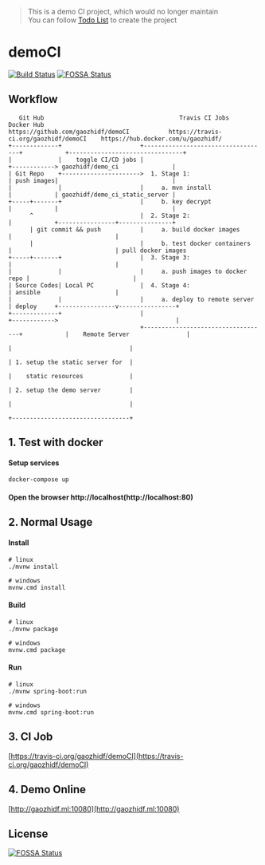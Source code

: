> This is a demo CI project, which would no longer maintain  
> You can follow [Todo List](https://github.com/gaozhidf/demoCI/wiki) to create the project


# demoCI
[![Build Status](https://travis-ci.org/gaozhidf/demoCI.svg?branch=master)](https://travis-ci.org/gaozhidf/demoCI)
[![FOSSA Status](https://app.fossa.io/api/projects/git%2Bgithub.com%2Fgaozhidf%2FdemoCI.svg?type=shield)](https://app.fossa.io/projects/git%2Bgithub.com%2Fgaozhidf%2FdemoCI?ref=badge_shield)


## Workflow
```
   Git Hub                                      Travis CI Jobs                           Docker Hub
https://github.com/gaozhidf/demoCI           https://travis-ci.org/gaozhidf/demoCI    https://hub.docker.com/u/gaozhidf/
+-------------+                      +-----------------------------------+            +--------------------------------+
|             |    toggle CI/CD jobs |                                   +------------> gaozhidf/demo_ci               |
| Git Repo    +---------------------->  1. Stage 1:                      | push images|                                |
|             |                      |     a. mvn install                |            | gaozhidf/demo_ci_static_server |
+-----+-------+                      |     b. key decrypt                |            |                                |
      ^                              |  2. Stage 2:                      |            +----------------+---------------+
      | git commit && push           |     a. build docker images        |                             |
      |                              |     b. test docker containers     |                             | pull docker images
+-----+-------+                      |  3. Stage 3:                      |                             |
|             |                      |     a. push images to docker repo |                             |
| Source Codes| Local PC             |  4. Stage 4:                      | ansible                     |
|             |                      |     a. deploy to remote server    | deploy     +----------------v----------------+
+-------------+                      |                                   +------------>                                 |
                                     +-----------------------------------+            |    Remote Server                |
                                                                                      |                                 |
                                                                                      | 1. setup the static server for  |
                                                                                      |    static resources             |
                                                                                      | 2. setup the demo server        |
                                                                                      |                                 |
                                                                                      +---------------------------------+

```

## 1. Test with docker
#### Setup services
```shell
docker-compose up
```

#### Open the browser http://localhost(http://localhost:80)

## 2. Normal Usage
#### Install
```shell
# linux
./mvnw install

# windows
mvnw.cmd install
```

#### Build
```shell
# linux
./mvnw package

# windows
mvnw.cmd package
```

#### Run
```shell
# linux
./mvnw spring-boot:run

# windows
mvnw.cmd spring-boot:run
```

## 3. CI Job
[https://travis-ci.org/gaozhidf/demoCI](https://travis-ci.org/gaozhidf/demoCI)

## 4. Demo Online
[http://gaozhidf.ml:10080](http://gaozhidf.ml:10080)


## License
[![FOSSA Status](https://app.fossa.io/api/projects/git%2Bgithub.com%2Fgaozhidf%2FdemoCI.svg?type=large)](https://app.fossa.io/projects/git%2Bgithub.com%2Fgaozhidf%2FdemoCI?ref=badge_large)